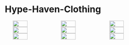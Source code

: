 ﻿# Hype-Haven-Clothing
<div style="display: flex; flex-wrap: wrap; justify-content: center;">
  <img src="https://github.com/Kunalgarg108/Hype-Haven-Clothing.git/image1.png" width="30%">
  <img src="/image2.png" width="30%">
  <img src="/image3.png" width="30%">
  <img src="/image4.png" width="30%">
  <img src="/image5.png" width="30%">
  <img src="/image6.png" width="30%">
  <img src="/image7.png" width="30%">
  <img src="/image8.png" width="30%">
  <img src="/image9.png" width="30%">
</div>
